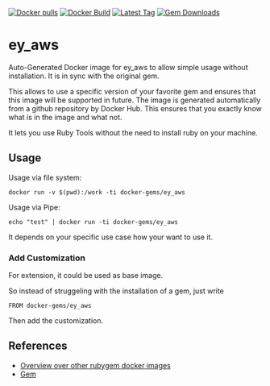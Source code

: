 [![Docker pulls](https://img.shields.io/docker/pulls/rubygem/ey_aws.svg)](https://hub.docker.com/r/rubygem/ey_aws/)
[![Docker Build](https://img.shields.io/docker/automated/rubygem/ey_aws.svg)](https://hub.docker.com/r/rubygem/ey_aws/)
[![Latest Tag](https://img.shields.io/github/tag/docker-rubygem/ey_aws.svg)](https://hub.docker.com/r/rubygem/ey_aws/)
[![Gem Downloads](https://img.shields.io/gem/dt/ey_aws.svg)](https://rubygems.org/gems/ey_aws/)
# ey_aws

Auto-Generated Docker image for ey_aws to allow simple usage without installation.
It is in sync with the original gem.

This allows to use a specific version of your favorite gem and ensures that this image will be supported in future.
The image is generated automatically from a github repository by Docker Hub.
This ensures that you exactly know what is in the image and what not.

It lets you use Ruby Tools without the need to install ruby on your machine.

## Usage

Usage via file system:

`docker run -v $(pwd):/work -ti docker-gems/ey_aws`

Usage via Pipe:

`echo "test" | docker run -ti docker-gems/ey_aws`

It depends on your specific use case how your want to use it.

### Add Customization

For extension, it could be used as base image.

So instead of struggeling with the installation of a gem, just write

`FROM docker-gems/ey_aws`

Then add the customization.

## References

 - [Overview over other rubygem docker images](https://github.com/thinkbot/docker-rubygem)
 - [Gem](https://rubygems.org/gems/ey_aws/)
